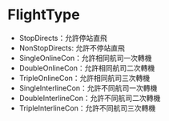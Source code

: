 # FlightType

* StopDirects：允許停站直飛
* NonStopDirects: 允許不停站直飛
*  SingleOnlineCon：允許相同航司一次轉機
*  DoubleOnlineCon：允許相同航司二次轉機
*  TripleOnlineCon：允許相同航司三次轉機
*  SingleInterlineCon：允許不同航司一次轉機
* DoubleInterlineCon：允許不同航司二次轉機
* TripleInterlineCon：允許不同航司三次轉機



